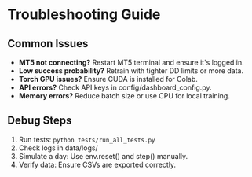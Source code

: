 # Troubleshooting Guide

## Common Issues
- **MT5 not connecting?** Restart MT5 terminal and ensure it's logged in.
- **Low success probability?** Retrain with tighter DD limits or more data.
- **Torch GPU issues?** Ensure CUDA is installed for Colab.
- **API errors?** Check API keys in config/dashboard_config.py.
- **Memory errors?** Reduce batch size or use CPU for local training.

## Debug Steps
1. Run tests: `python tests/run_all_tests.py`
2. Check logs in data/logs/
3. Simulate a day: Use env.reset() and step() manually.
4. Verify data: Ensure CSVs are exported correctly.
